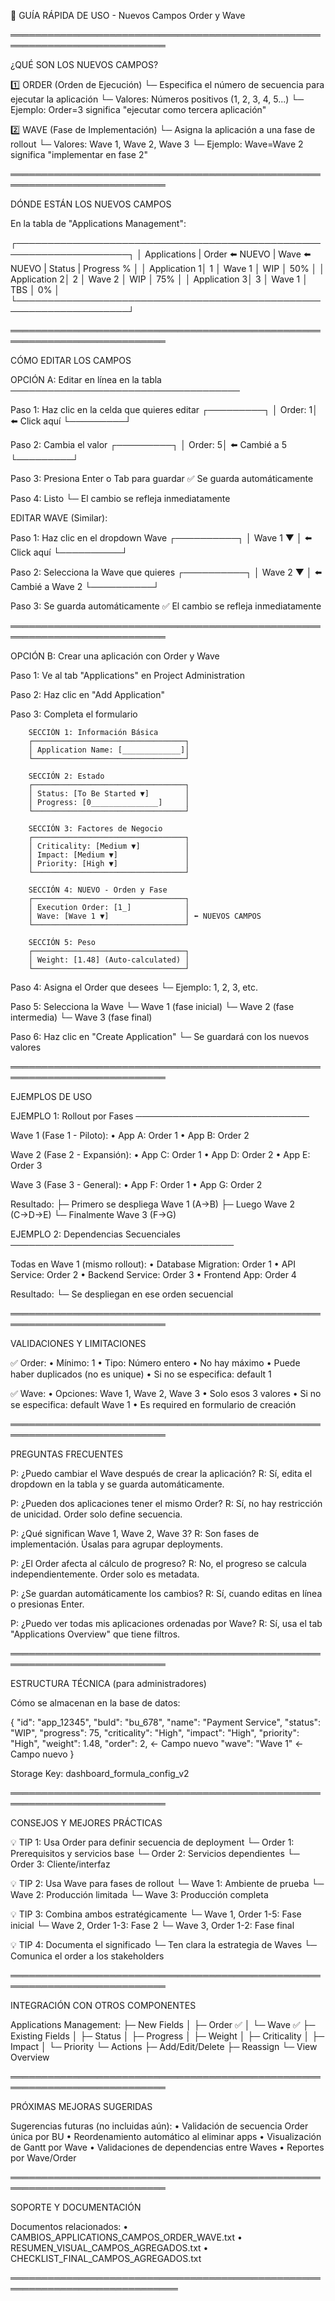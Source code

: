🚀 GUÍA RÁPIDA DE USO - Nuevos Campos Order y Wave

═══════════════════════════════════════════════════════════════════════════

¿QUÉ SON LOS NUEVOS CAMPOS?

1️⃣ ORDER (Orden de Ejecución)
   └─ Especifica el número de secuencia para ejecutar la aplicación
   └─ Valores: Números positivos (1, 2, 3, 4, 5...)
   └─ Ejemplo: Order=3 significa "ejecutar como tercera aplicación"

2️⃣ WAVE (Fase de Implementación)
   └─ Asigna la aplicación a una fase de rollout
   └─ Valores: Wave 1, Wave 2, Wave 3
   └─ Ejemplo: Wave=Wave 2 significa "implementar en fase 2"

═══════════════════════════════════════════════════════════════════════════

DÓNDE ESTÁN LOS NUEVOS CAMPOS

En la tabla de "Applications Management":

┌────────────────────────────────────────────────────────────────────┐
│ Applications | Order ⬅️ NUEVO | Wave ⬅️ NUEVO | Status | Progress % │
│ Application 1│    1           │   Wave 1      │  WIP   │    50%    │
│ Application 2│    2           │   Wave 2      │  WIP   │    75%    │
│ Application 3│    3           │   Wave 1      │  TBS   │     0%    │
└────────────────────────────────────────────────────────────────────┘

═══════════════════════════════════════════════════════════════════════════

CÓMO EDITAR LOS CAMPOS

OPCIÓN A: Editar en línea en la tabla
─────────────────────────────────────

Paso 1: Haz clic en la celda que quieres editar
        ┌─────────┐
        │ Order: 1│ ⬅️ Click aquí
        └─────────┘

Paso 2: Cambia el valor
        ┌─────────┐
        │ Order: 5│ ⬅️ Cambié a 5
        └─────────┘

Paso 3: Presiona Enter o Tab para guardar
        ✅ Se guarda automáticamente

Paso 4: Listo
        └─ El cambio se refleja inmediatamente


EDITAR WAVE (Similar):

Paso 1: Haz clic en el dropdown Wave
        ┌──────────┐
        │ Wave 1 ▼ │ ⬅️ Click aquí
        └──────────┘

Paso 2: Selecciona la Wave que quieres
        ┌──────────┐
        │ Wave 2 ▼ │ ⬅️ Cambié a Wave 2
        └──────────┘

Paso 3: Se guarda automáticamente
        ✅ El cambio se refleja inmediatamente

═══════════════════════════════════════════════════════════════════════════

OPCIÓN B: Crear una aplicación con Order y Wave

Paso 1: Ve al tab "Applications" en Project Administration

Paso 2: Haz clic en "Add Application"

Paso 3: Completa el formulario

        SECCIÓN 1: Información Básica
        ┌──────────────────────────────────┐
        │ Application Name: [_____________]│
        └──────────────────────────────────┘

        SECCIÓN 2: Estado
        ┌──────────────────────────────────┐
        │ Status: [To Be Started ▼]        │
        │ Progress: [0_______________]     │
        └──────────────────────────────────┘

        SECCIÓN 3: Factores de Negocio
        ┌──────────────────────────────────┐
        │ Criticality: [Medium ▼]          │
        │ Impact: [Medium ▼]               │
        │ Priority: [High ▼]               │
        └──────────────────────────────────┘

        SECCIÓN 4: NUEVO - Orden y Fase
        ┌──────────────────────────────────┐
        │ Execution Order: [1_]            │
        │ Wave: [Wave 1 ▼]                 │ ⬅️ NUEVOS CAMPOS
        └──────────────────────────────────┘

        SECCIÓN 5: Peso
        ┌──────────────────────────────────┐
        │ Weight: [1.48] (Auto-calculated) │
        └──────────────────────────────────┘

Paso 4: Asigna el Order que desees
        └─ Ejemplo: 1, 2, 3, etc.

Paso 5: Selecciona la Wave
        └─ Wave 1 (fase inicial)
        └─ Wave 2 (fase intermedia)
        └─ Wave 3 (fase final)

Paso 6: Haz clic en "Create Application"
        └─ Se guardará con los nuevos valores

═══════════════════════════════════════════════════════════════════════════

EJEMPLOS DE USO

EJEMPLO 1: Rollout por Fases
────────────────────────────

Wave 1 (Fase 1 - Piloto):
  • App A: Order 1
  • App B: Order 2

Wave 2 (Fase 2 - Expansión):
  • App C: Order 1
  • App D: Order 2
  • App E: Order 3

Wave 3 (Fase 3 - General):
  • App F: Order 1
  • App G: Order 2

Resultado:
├─ Primero se despliega Wave 1 (A→B)
├─ Luego Wave 2 (C→D→E)
└─ Finalmente Wave 3 (F→G)


EJEMPLO 2: Dependencias Secuenciales
────────────────────────────────────

Todas en Wave 1 (mismo rollout):
  • Database Migration: Order 1
  • API Service: Order 2
  • Backend Service: Order 3
  • Frontend App: Order 4

Resultado:
└─ Se despliegan en ese orden secuencial

═══════════════════════════════════════════════════════════════════════════

VALIDACIONES Y LIMITACIONES

✅ Order:
   • Mínimo: 1
   • Tipo: Número entero
   • No hay máximo
   • Puede haber duplicados (no es unique)
   • Si no se especifica: default 1

✅ Wave:
   • Opciones: Wave 1, Wave 2, Wave 3
   • Solo esos 3 valores
   • Si no se especifica: default Wave 1
   • Es required en formulario de creación

═══════════════════════════════════════════════════════════════════════════

PREGUNTAS FRECUENTES

P: ¿Puedo cambiar el Wave después de crear la aplicación?
R: Sí, edita el dropdown en la tabla y se guarda automáticamente.

P: ¿Pueden dos aplicaciones tener el mismo Order?
R: Sí, no hay restricción de unicidad. Order solo define secuencia.

P: ¿Qué significan Wave 1, Wave 2, Wave 3?
R: Son fases de implementación. Úsalas para agrupar deployments.

P: ¿El Order afecta al cálculo de progreso?
R: No, el progreso se calcula independientemente. Order solo es metadata.

P: ¿Se guardan automáticamente los cambios?
R: Sí, cuando editas en línea o presionas Enter.

P: ¿Puedo ver todas mis aplicaciones ordenadas por Wave?
R: Sí, usa el tab "Applications Overview" que tiene filtros.

═══════════════════════════════════════════════════════════════════════════

ESTRUCTURA TÉCNICA (para administradores)

Cómo se almacenan en la base de datos:

{
  "id": "app_12345",
  "buId": "bu_678",
  "name": "Payment Service",
  "status": "WIP",
  "progress": 75,
  "criticality": "High",
  "impact": "High",
  "priority": "High",
  "weight": 1.48,
  "order": 2,           ← Campo nuevo
  "wave": "Wave 1"      ← Campo nuevo
}

Storage Key: dashboard_formula_config_v2

═══════════════════════════════════════════════════════════════════════════

CONSEJOS Y MEJORES PRÁCTICAS

💡 TIP 1: Usa Order para definir secuencia de deployment
   └─ Order 1: Prerequisitos y servicios base
   └─ Order 2: Servicios dependientes
   └─ Order 3: Cliente/interfaz

💡 TIP 2: Usa Wave para fases de rollout
   └─ Wave 1: Ambiente de prueba
   └─ Wave 2: Producción limitada
   └─ Wave 3: Producción completa

💡 TIP 3: Combina ambos estratégicamente
   └─ Wave 1, Order 1-5: Fase inicial
   └─ Wave 2, Order 1-3: Fase 2
   └─ Wave 3, Order 1-2: Fase final

💡 TIP 4: Documenta el significado
   └─ Ten clara la estrategia de Waves
   └─ Comunica el order a los stakeholders

═══════════════════════════════════════════════════════════════════════════

INTEGRACIÓN CON OTROS COMPONENTES

Applications Management:
├─ New Fields
│  ├─ Order ✅
│  └─ Wave ✅
├─ Existing Fields
│  ├─ Status
│  ├─ Progress
│  ├─ Weight
│  ├─ Criticality
│  ├─ Impact
│  └─ Priority
└─ Actions
   ├─ Add/Edit/Delete
   ├─ Reassign
   └─ View Overview

═══════════════════════════════════════════════════════════════════════════

PRÓXIMAS MEJORAS SUGERIDAS

Sugerencias futuras (no incluidas aún):
• Validación de secuencia Order única por BU
• Reordenamiento automático al eliminar apps
• Visualización de Gantt por Wave
• Validaciones de dependencias entre Waves
• Reportes por Wave/Order

═══════════════════════════════════════════════════════════════════════════

SOPORTE Y DOCUMENTACIÓN

Documentos relacionados:
• CAMBIOS_APPLICATIONS_CAMPOS_ORDER_WAVE.txt
• RESUMEN_VISUAL_CAMPOS_AGREGADOS.txt
• CHECKLIST_FINAL_CAMPOS_AGREGADOS.txt

═════════════════════════════════════════════════════════════════════════════
